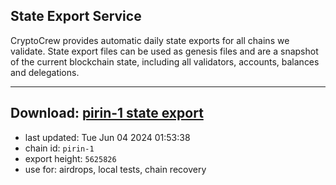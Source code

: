 ## State Export Service
CryptoCrew provides automatic daily state exports for all chains we validate. State export files can be used as genesis files and are a snapshot of the current blockchain state, including all validators, accounts, balances and delegations.

---
**Download: [pirin-1 state export](https://dl-eu2.ccvalidators.com/SERVICE/nolus/pirin-1_export_5625826.json)**
---

- last updated: Tue Jun 04 2024 01:53:38
- chain id: `pirin-1`
- export height: `5625826`
- use for: airdrops, local tests, chain recovery
